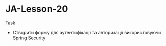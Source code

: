 # JA-Lesson-20
Task
- Створити форму для аутентифікації та авторизації використовуючи Spring Security 
